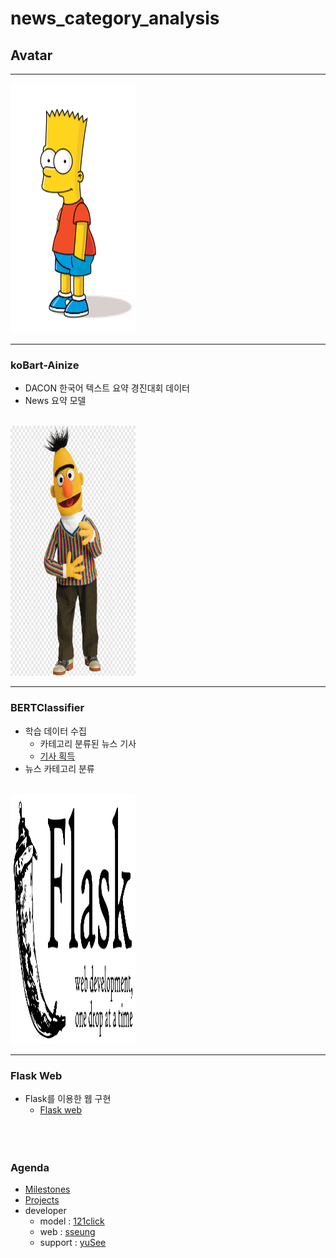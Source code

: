 # news_category_analysis

## Avatar
- - -

<img src="/src/img/bart.png" width="200px" height="400px" title="bart" alt="bart"><img><br/>

- - -

### koBart-Ainize
* DACON 한국어 텍스트 요약 경진대회 데이터
* News 요약 모델
<br/><br/>

<img src="/src/img/bert.png" width="200px" height="400px" title="bert" alt="bert"><img><br/>

- - -

### BERTClassifier
* 학습 데이터 수집
    + 카테고리 분류된 뉴스 기사
    + [기사 획득]()
* 뉴스 카테고리 분류
<br/><br/>

<img src="/src/img/flask.png" width="200px" height="400px" title="flask" alt="flask"><img><br/>

- - -

### Flask Web
* Flask를 이용한 웹 구현
    + [Flask web]()
<br/><br/><br/><br/>

### Agenda
* [Milestones](https://github.com/News-sentiment-analysis/news_analysis/milestone/1)
* [Projects](https://github.com/orgs/News-sentiment-analysis/projects/1)
* developer
    + model     :   [121click](https://github.com/121click)
    + web       :   [sseung](https://github.com/sseungE)
    + support   :   [yuSee](https://github.com/PLAYseung)